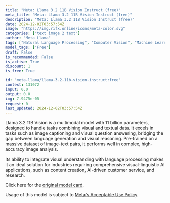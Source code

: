 ```yaml
---
title: "Meta: Llama 3.2 11B Vision Instruct (free)"
meta_title: "Meta: Llama 3.2 11B Vision Instruct (free)"
description: "Meta: Llama 3.2 11B Vision Instruct (free)"
date: 2024-12-02T03:57:54Z
image: "https://img.rifx.online/icons/meta-color.svg"
categories: ["text image 2 text"]
author: "Meta Llama"
tags: ["Natural Language Processing", "Computer Vision", "Machine Learning", "Generative AI", "Ethics", "Free"]
model_tags: ['Free']
draft: False
is_recommended: False
is_active: True
discount: 1
is_free: True

id: "meta-llama/llama-3.2-11b-vision-instruct:free"
context: 131072
input: 0.0
output: 0.0
img: 7.9475e-05
request: 0
last_updated: 2024-12-02T03:57:54Z
---
```


Llama 3.2 11B Vision is a multimodal model with 11 billion parameters, designed to handle tasks combining visual and textual data. It excels in tasks such as image captioning and visual question answering, bridging the gap between language generation and visual reasoning. Pre-trained on a massive dataset of image-text pairs, it performs well in complex, high-accuracy image analysis.

Its ability to integrate visual understanding with language processing makes it an ideal solution for industries requiring comprehensive visual-linguistic AI applications, such as content creation, AI-driven customer service, and research.

Click here for the [original model card](https://github.com/meta-llama/llama-models/blob/main/models/llama3_2/MODEL_CARD_VISION.md).

Usage of this model is subject to [Meta's Acceptable Use Policy](https://www.llama.com/llama3/use-policy/).

